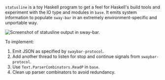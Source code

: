 `statusline` is a toy Haskell program to get a feel for Haskell's build tools
and experiment with the IO type and modules in `base`. It emits system
information to populate `sway-bar` in an extremely environment-specific and
unportable way.

![Screenshot of statusline output in sway-bar.](https://i.imgur.com/Yxo7gtz.png)

To implement:

1. Emit JSON as specified by `swaybar-protocol`.
2. Add another thread to listen for stop and continue signals from
   `swaybar-protocol`.
3. Use `Text.ParserCombinators.ReadP` in `base`.
4. Clean up parser combinators to avoid redundancy.
